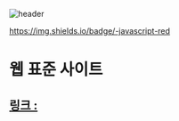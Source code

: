 ![header](https://capsule-render.vercel.app/api?type=wave&color=auto&height=50&text=웹%20표준%20사이트&fontAlign=15&fontSize=40)

https://img.shields.io/badge/-javascript-red
# 웹 표준 사이트
## [링크 : ](http://wotjr294.dothome.co.kr/web/index.html)

